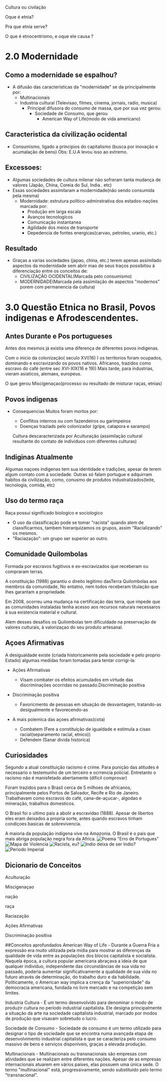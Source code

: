 Cultura ou civilação

Oque é etnia?

Pra que etnia serve?

O que é etnocentrismo, e oque ele causa ?



# 2.0 Modernidade

## Como a modernidade se espalhou?
- A difusão das caracteristicas da "modernidade" se da principalmente por:
	- Multinacionais 
 	- Industria cultural (Televisao, filmes, cinema, jornais, radio, musica)
 		- Principal difusora do consumo de massa, que por sua vez gerou:
 			- Sociedade de Consumo, que gerou
 				- American Way of Life(modo de vida americano)

## Caracteristica da civilização ocidental 

  - Consumismo, ligado a principios do capitalismo (busca por inovação e acumalação de bens)
  Obs: E.U.A levou isso ao extremo.

## Excessoes:

   - Algumas sociedades de cultura milenar não sofreram tanta mudança de valores (Japão, China, Coreia do Sul, India.. etc)
   - Essas sociedades assimilaram a modernidade(não sendo consumida pela mesma)
        - Modernidade: estrutura politico-adminstrativa dos estados-nações marcada por:
	 		- Produção em larga escala
	 		- Avanços tecnologicos
	 		- Comunicação instantanea
	 		- Agilidade dos meios de transporte
	 		- Depedencia de fontes energicas(carvao, petroleo, uranio, etc.)

## Resultado
- Graças a varias sociedades (japao, china, etc.) terem apenas assimilado aspectos da modernidade sem abrir mao de seus traços possibitou à diferenciação entre os conceitos de:
	- CIVILIZAÇÃO OCIDENTAL(Marcada pelo consumismo) 
	- MODERNIDADE(Marcada pela assimilação de aspectos "modernos" porem com permanencia da cultura)


# 3.0 Questão Etnica no Brasil, Povos indigenas e Afrodescendentes.
  
## Antes Durante e Pos portugueses

   Antes dos mesmos já existia uma diferença de diferentes povos indigenas.

   Com o inicio da colonização( seculo XVI(16) ) os territorios foram ocupados, dominando e escravizando os povos nativos.
   Africanos, trazidos como escravo do café (entre sec XVI-XIX(16 e 19))
   Mais tarde, para industrias, vieram asiaticos, alemaes, europeus.

   O que gerou Miscigenaçao(processo ou resultado de misturar raças, etnias)

## Povos indigenas

   - Consequencias
   	 Muitos foram mortos por: 
   	  - Conflitos internos ou com fazendeiros ou garimpeiros
   	  - Doenças traziads pelo colonizador (gripe, catapora e sarampo)
   
   	 Cultura descaracterizada por Aculturação (assimilação cultural resultante do contato de individuos com diferentes culturas)
 
## Indiginas Atualmente

   Algumas naçoes indigenas tem sua identidade e tradições, apesar de terem algum contato com a sociedade.
   Outras só falam portugue e adquirram habitos da civilização, como, conusmo de produtos industralizados(leite, tecnologia, comida, etc)

## Uso do termo raça 

   Raça possui significado biologico e sociologico
   - O uso da classificação pode se tomar "racista" quando alem de classificarmos, tambem hierarquizamos os grupos, assim "Racializando" os mesmos.
   - "Raciazação": um grupo ser superior ao outro.

## Comunidade Quilombolas
   Formada por escravos fugitivos e ex-escravizados que receberam ou compraram terras.

   A constituição (1988) garantiu o direito legitimo dasTerra Quilombolas aos membros da comunidade, No entatno, nem todos receberam titulação que lhes garantam a propriedade.

   Em 2008, ocorreu uma mudança na certificação das terra, que impede que as comunidades instaladas tenha acesso aos recursos naturais necessaros à sua existencia material e cultural.

   Alem desses desafios os Quilombolas tem dificuldade na preservação de valores culturais, à valorizaçao do seu produto artesanal.

## Açoes Afirmativas
   A desigualdade existe (criada historicamente pela sociedade e pelo proprio Estado) algumas medidas foram tomadas para tentar corrigi-la:
   - Ações Afirmativas
	  - Visam combater os efeitos acumulados em virtude das discriminações ocorridas no passado.Discriminação positiva
   - Discriminação positiva
	  - Favoricmento de pessoas em situação de desvantagem, tratando-as desigualmente e favorecendo-as
  
  - A mais polemica das açoes afirmativas(cota)
      - Combatem (Fere a constituição de igualdade e estimula a cisao racial(separamento racial, etnico))
      - Defendem (Sanar divida historica)

## Curiosidades

Segundo a atual constituição racismo é crime. Para punição das atitudes é necessario o testemunho de um terceiro e ocrrencia policial. Entretanto o racismo não é manisfetado abertamente (dificil comprovar)
  
Foram trazidos para o Brasil cerca de 5 milhoes de africanos, principalmente pelos Portos de Salvador, Recife e Rio de Janeiro.
Trabalhavam como escravos do café, cana-de-açucar-, algodao e mineração, trabalhos domesticos.

O Brasil foi o ultimo pais a abolir a escravidao (1888). Apesar de libertos eles eram deixados a propria sorte, antes quando escravos tinham condiçoes basicas de sobrevivencia.
 
A maioria da população indigena vive na Amazonia.
O Brasil é o pais que mais abriga população negra fora da Africa.
![Poema "Erro de Portugues"](http://prntscr.com/n6qn6m)
![Mapa de Violencia](https://prnt.sc/n6qpzg)
![Racista, eu?](http://prntscr.com/n6qwgu)
![Indio deixa de ser Indio?](http://prntscr.com/n6qygd)
![Periodo Imperial](http://prntscr.com/n6qzaa)
































## Dicionario de Conceitos

Aculturação

Miscigenaçao

nação

raça 

Raciazação

Ações Afirmativas

Discriminação positiva


##Conceitos aprofundados
American Way of Life
	- Durante a Guerra Fria a expressão era muito utilizada pela mídia para mostrar as diferenças da qualidade de vida entre as populações dos blocos capitalista e socialista. Naquela época, a cultura popular americana abraçava a ideia de que qualquer indivíduo, independente das circunstâncias de sua vida no passado, poderia aumentar significativamente a qualidade de sua vida no futuro através de determinação, do trabalho duro e da habilidade. Politicamente, o American way implica a crença da "superioridade" da democracia americana, fundada no livre mercado e na competição sem limites.

Industria Cultura
	- É um termo desenvolvido para denominar o modo de produzir cultura no período industrial capitalista. Ele designa principalmente a situação da arte na sociedade capitalista industrial, marcado por modos de produção que visavam sobretudo o lucro.

Sociedade de Consumo
	- Sociedade de consumo é um termo utilizado para designar o tipo de sociedade que se encontra numa avançada etapa de desenvolvimento industrial capitalista e que se caracteriza pelo consumo massivo de bens e serviços disponíveis, graças a elevada produção.

Multinacionais
	- Multinacionais ou transnacionais são empresas com atividades que se realizam entre diferentes nações. Apesar de as empresas internacionais atuarem em vários países, elas possuem uma única sede. O termo "multinacional" está, progressivamente, sendo substituído pelo termo "transnacional".

